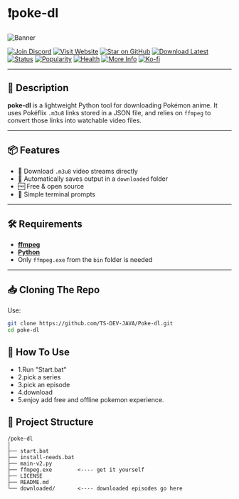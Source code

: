 # ❗poke-dl

![Banner](https://files.catbox.moe/cyrinw.png)

[![Join Discord](https://img.shields.io/badge/Join-Discord-5865F2?logo=discord&style=for-the-badge)](https://discord.gg/your-invite)
[![Visit Website](https://img.shields.io/badge/Website-poke--dl.com-blue?style=for-the-badge&logo=google-chrome)](https://poke-dl.com)
[![Star on GitHub](https://img.shields.io/badge/Star-on%20GitHub-ff69b4?style=for-the-badge&logo=github)](https://github.com/ts-dev-java/poke-dl)
[![Download Latest](https://img.shields.io/badge/Download-Now-success?style=for-the-badge&logo=github)](https://github.com/yourusername/poke-dl/releases/latest)
[![Status](https://img.shields.io/badge/Status-Working-green?style=for-the-badge&logo=checkmarx)]()
[![Popularity](https://img.shields.io/badge/Popularity-Rising-orange?style=for-the-badge&logo=trending-up)]()
[![Health](https://img.shields.io/badge/My%20Hands-Hurting-red?style=for-the-badge&logo=hands-wash)]()
[![More Info](https://img.shields.io/badge/More%20Info-Here-informational?style=for-the-badge&logo=readme)](https://your-info-link.com)
[![Ko-fi](https://img.shields.io/badge/Ko--fi-Donate-ff5e5b?style=for-the-badge&logo=kofi)](https://ko-fi.com/yourusername)

---

## 📝 Description

**poke-dl** is a lightweight Python tool for downloading Pokémon anime. It uses Pokéflix `.m3u8` links stored in a JSON file, and relies on `ffmpeg` to convert those links into watchable video files.

---

## 📦 Features

- 🎥 Download `.m3u8` video streams directly  
- 📁 Automatically saves output in a `downloaded` folder  
- 🆓 Free & open source  
- 💬 Simple terminal prompts  

---

## 🛠️ Requirements

- [**ffmpeg**](https://www.gyan.dev/ffmpeg/builds/ffmpeg-git-essentials.7z)  
- [**Python**](https://www.python.org)  
- Only `ffmpeg.exe` from the `bin` folder is needed  

---
## 📥 Cloning The Repo
Use:
```bash
git clone https://github.com/TS-DEV-JAVA/Poke-dl.git
cd poke-dl
```
## 📖 How To Use
- 1.Run "Start.bat"
- 2.pick a series
- 3.pick an episode
- 4.download
- 5.enjoy add free and offline pokemon experience.

## 📁 Project Structure

```text
/poke-dl
│
├── start.bat
├── install-needs.bat
├── main-v2.py
├── ffmpeg.exe        <---- get it yourself
├── LICENSE
├── README.md
└── downloaded/       <---- downloaded episodes go here
